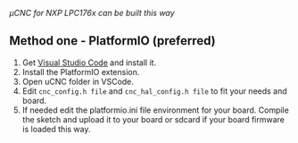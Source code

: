 _µCNC for NXP LPC176x can be built this way_

## Method one - PlatformIO (preferred)

1. Get [Visual Studio Code](https://code.visualstudio.com/download) and install it.
2. Install the PlatformIO extension.
3. Open uCNC folder in VSCode.
4. Edit ```cnc_config.h file``` and ```cnc_hal_config.h file``` to fit your needs and board.
5. If needed edit the platformio.ini file environment for your board. Compile the sketch and upload it to your board or sdcard if your board firmware is loaded this way.

